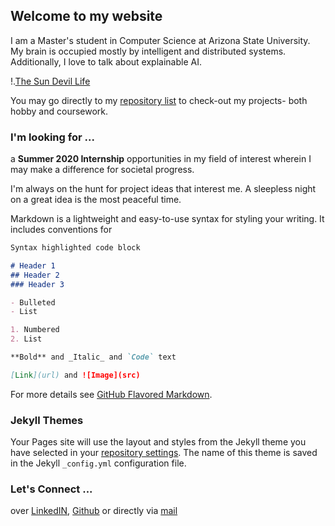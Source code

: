 ## Welcome to my website

I am a Master's student in Computer Science at Arizona State University. My brain is occupied mostly by intelligent and distributed systems. Additionally, I love to talk about explainable AI.

!.[The Sun Devil Life](https://photos.app.goo.gl/kZZTVVYHYVUzWrbNA)

You may go directly to my [repository list](https://github.com/varunchaudharycs?tab=repositories) to check-out my projects- both hobby and coursework.

### I'm looking for ...

a **Summer 2020 Internship** opportunities in my field of interest wherein I may make a difference for societal progress.

I'm always on the hunt for project ideas that interest me. A sleepless night on a great idea is the most peaceful time.

Markdown is a lightweight and easy-to-use syntax for styling your writing. It includes conventions for

```markdown
Syntax highlighted code block

# Header 1
## Header 2
### Header 3

- Bulleted
- List

1. Numbered
2. List

**Bold** and _Italic_ and `Code` text

[Link](url) and ![Image](src)
```

For more details see [GitHub Flavored Markdown](https://guides.github.com/features/mastering-markdown/).

### Jekyll Themes

Your Pages site will use the layout and styles from the Jekyll theme you have selected in your [repository settings](https://github.com/varunchaudharycs/varunchaudharycs.github.io/settings). The name of this theme is saved in the Jekyll `_config.yml` configuration file.

### Let's Connect ...

over [LinkedIN](https://www.linkedin.com/in/varun-chaudhary-cs/), [Github](https://github.com/varunchaudharycs) or directly via [mail](mailto:varunchaudharycs@gmail.com?subject=[GitHub.io]%20Source%20Han%20Sans)
